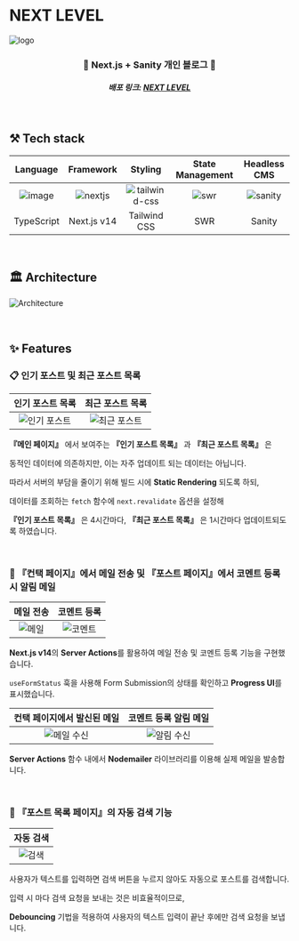 # NEXT LEVEL
![logo](https://github.com/donghun-k/next-level/assets/60064471/77e4f6a1-e2ed-4498-98c6-ce2c985b0f1b)

<h3 align="center">📝 Next.js + Sanity 개인 블로그 📝</h3>
<h5 align="center">배포 링크: <a href="https://next-level-kdh.vercel.app/">NEXT LEVEL</a></h5>
<br/>

## ⚒️ Tech stack
|Language|Framework|Styling|State Management|Headless CMS|
|:---:|:---:|:---:|:---:|:---:|
|![image](https://github.com/donghun-k/fall-in-love-with-movie/assets/60064471/3ca9aaba-151d-4958-8a44-a83a5b71a1fc)|![nextjs](https://github.com/donghun-k/next-level/assets/60064471/fdc167ab-82b2-49a9-8028-358afe628d7e)|![tailwind-css](https://github.com/donghun-k/next-level/assets/60064471/dae4a647-84f4-4525-88d5-36fb3638f841)|![swr](https://github.com/donghun-k/next-level/assets/60064471/7912c7fd-80c0-4073-8c06-2a315dad8a7a)|![sanity](https://github.com/donghun-k/next-level/assets/60064471/38e6741a-e849-4a4c-9ee8-a28e5bb96da0)|
|TypeScript|Next.js v14|Tailwind CSS|SWR|Sanity|
<br/>

## 🏛️ Architecture
![Architecture](https://github.com/donghun-k/next-level/assets/60064471/61cb57f9-8d31-4b35-99a9-54fe30569edd)

<br/>

## ✨ Features
### 📋 인기 포스트 및 최근 포스트 목록
|인기 포스트 목록|최근 포스트 목록|
|:---:|:---:|
|![인기 포스트](https://github.com/donghun-k/next-level/assets/60064471/4d527be5-d263-4e36-ad0f-490a5e8e9b1d)|![최근 포스트](https://github.com/donghun-k/next-level/assets/60064471/e6100215-11f5-426d-bb5c-75f787beb22e)|

**『메인 페이지』** 에서 보여주는 **『인기 포스트 목록』** 과 **『최근 포스트 목록』** 은

동적인 데이터에 의존하지만, 이는 자주 업데이트 되는 데이터는 아닙니다.

따라서 서버의 부담을 줄이기 위해 빌드 시에 **Static Rendering** 되도록 하되,

데이터를 조회하는 `fetch` 함수에 `next.revalidate` 옵션을 설정해

**『인기 포스트 목록』** 은 4시간마다, **『최근 포스트 목록』** 은 1시간마다 업데이트되도록 하였습니다. 

<br/>

### 📧 『컨택 페이지』에서 메일 전송 및 『포스트 페이지』에서 코멘트 등록 시 알림 메일
|메일 전송|코멘트 등록|
|:---:|:---:|
|![메일](https://github.com/donghun-k/next-level/assets/60064471/c58c0741-baa3-4e33-b7a6-82fd85b93553)|![코멘트](https://github.com/donghun-k/next-level/assets/60064471/c580f197-9485-4c90-93ae-ea2ddec0f68b)|

**Next.js v14**의 **Server Actions**를 활용하여 메일 전송 및 코멘트 등록 기능을 구현했습니다.

`useFormStatus` 훅을 사용해 Form Submission의 상태를 확인하고 **Progress UI**를 표시했습니다.

|컨택 페이지에서 발신된 메일|코멘트 등록 알림 메일|
|:---:|:---:|
|![메일 수신](https://github.com/donghun-k/next-level/assets/60064471/823091ed-d4d9-43ff-b531-c57bdb2f6527)|![알림 수신](https://github.com/donghun-k/next-level/assets/60064471/0c940223-902c-419f-9058-99a772a5160e)|

**Server Actions** 함수 내에서 **Nodemailer** 라이브러리를 이용해 실제 메일을 발송합니다.

<br />

### 🔎 『포스트 목록 페이지』의 자동 검색 기능
|자동 검색|
|:---:|
|![검색](https://github.com/donghun-k/next-level/assets/60064471/eeb8d87b-5b02-43f3-8784-17e89aa08dbf)|

사용자가 텍스트를 입력하면 검색 버튼을 누르지 않아도 자동으로 포스트를 검색합니다.

입력 시 마다 검색 요청을 보내는 것은 비효율적이므로,

**Debouncing** 기법을 적용하여 사용자의 텍스트 입력이 끝난 후에만 검색 요청을 보냅니다.

